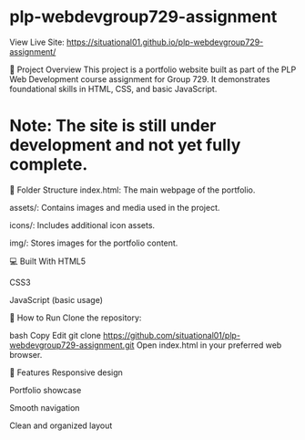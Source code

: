 # plp-webdevgroup729-assignment
View Live Site: https://situational01.github.io/plp-webdevgroup729-assignment/

📄 Project Overview
This project is a portfolio website built as part of the PLP Web Development course assignment for Group 729. It demonstrates foundational skills in HTML, CSS, and basic JavaScript.
# Note: The site is still under development and not yet fully complete.

📁 Folder Structure
index.html: The main webpage of the portfolio.

assets/: Contains images and media used in the project.

icons/: Includes additional icon assets.

img/: Stores images for the portfolio content.

💻 Built With
HTML5

CSS3

JavaScript (basic usage)

🚀 How to Run
Clone the repository:

bash
Copy
Edit
git clone https://github.com/situational01/plp-webdevgroup729-assignment.git
Open index.html in your preferred web browser.

📌 Features
Responsive design

Portfolio showcase

Smooth navigation

Clean and organized layout



